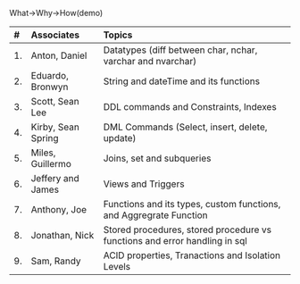 What->Why->How(demo)

|  # | Associates|  Topics                                                         |
|:---|:---------------------------------------------------------------|:--|
| 1. | Anton, Daniel| Datatypes (diff between char, nchar, varchar and nvarchar) |
| 2. | Eduardo, Bronwyn | String and dateTime and its functions |
| 3. | Scott, Sean Lee | DDL commands and Constraints, Indexes |
| 4. | Kirby, Sean Spring  | DML Commands (Select, insert, delete, update) |
| 5. | Miles, Guillermo | Joins, set and subqueries |
| 6. | Jeffery and James | Views and Triggers |
| 7. | Anthony, Joe  | Functions and its types, custom functions, and Aggregrate Function |
| 8. | Jonathan,  Nick | Stored procedures, stored procedure vs functions and error handling in sql |
| 9. | Sam, Randy | ACID properties, Tranactions and Isolation Levels |
